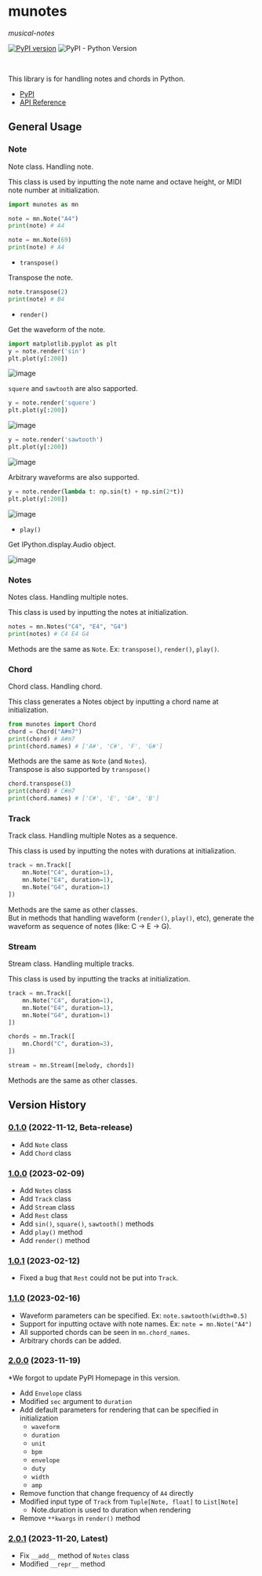 # munotes

*musical-notes*

[![PyPI version](https://badge.fury.io/py/munotes.svg)](https://badge.fury.io/py/munotes)
![PyPI - Python Version](https://img.shields.io/pypi/pyversions/munotes?style=plastic)

<br>

This library is for handling notes and chords in Python.

- [PyPI](https://pypi.org/project/munotes/)
- [API Reference](https://misya11p.github.io/munotes/)

## General Usage

### Note

Note class. Handling note.

This class is used by inputting the note name and octave height, or MIDI note number at initialization.

```python
import munotes as mn

note = mn.Note("A4")
print(note) # A4

note = mn.Note(69)
print(note) # A4
```

- `transpose()`

Transpose the note.

```python
note.transpose(2)
print(note) # B4

```


- `render()`

Get the waveform of the note.

```python
import matplotlib.pyplot as plt
y = note.render('sin')
plt.plot(y[:200])
```

![image](docs/images/sin.jpg)

`squere` and `sawtooth` are also sapported.

```python
y = note.render('squere')
plt.plot(y[:200])
```
![image](docs/images/square.jpg)

```python
y = note.render('sawtooth')
plt.plot(y[:200])
```
![image](docs/images/sawtooth.jpg)

Arbitrary waveforms are also supported.

```python
y = note.render(lambda t: np.sin(t) + np.sin(2*t))
plt.plot(y[:200])
```
![image](docs/images/sin2.jpg)


- `play()`

Get IPython.display.Audio object.

![image](docs/images/play.jpg)


### Notes

Notes class. Handling multiple notes.

This class is used by inputting the notes at initialization.

```python
notes = mn.Notes("C4", "E4", "G4")
print(notes) # C4 E4 G4

```

Methods are the same as `Note`. Ex: `transpose()`, `render()`, `play()`.



### Chord

Chord class. Handling chord.

This class generates a Notes object by inputting a chord name at initialization.

```python
from munotes import Chord
chord = Chord("A#m7")
print(chord) # A#m7
print(chord.names) # ['A#', 'C#', 'F', 'G#']
```

Methods are the same as `Note` (and `Notes`).  
Transpose is also supported by `transpose()`

```python
chord.transpose(3)
print(chord) # C#m7
print(chord.names) # ['C#', 'E', 'G#', 'B']
```


### Track

Track class. Handling multiple Notes as a sequence.

This class is used by inputting the notes with durations at initialization.


```python
track = mn.Track([
    mn.Note("C4", duration=1),
    mn.Note("E4", duration=1),
    mn.Note("G4", duration=1)
])
```

Methods are the same as other classes.  
But in methods that handling waveform (`render()`, `play()`, etc), generate the waveform as sequence of notes (like: C -> E -> G).


### Stream

Stream class. Handling multiple tracks.

This class is used by inputting the tracks at initialization.

```python
track = mn.Track([
    mn.Note("C4", duration=1),
    mn.Note("E4", duration=1),
    mn.Note("G4", duration=1)
])

chords = mn.Track([
    mn.Chord("C", duration=3),
])

stream = mn.Stream([melody, chords])
```

Methods are the same as other classes.

## Version History

### [0.1.0](https://pypi.org/project/munotes/0.1.0/) (2022-11-12, Beta-release)
- Add `Note` class
- Add `Chord` class

### [1.0.0](https://pypi.org/project/munotes/1.0.0/) (2023-02-09)
- Add `Notes` class
- Add `Track` class
- Add `Stream` class
- Add `Rest` class
- Add `sin()`, `square()`, `sawtooth()` methods
- Add `play()` method
- Add `render()` method

### [1.0.1](https://pypi.org/project/munotes/1.0.1/) (2023-02-12)
- Fixed a bug that `Rest` could not be put into `Track`.

### [1.1.0](https://pypi.org/project/munotes/1.1.0/) (2023-02-16)
- Waveform parameters can be specified. Ex: `note.sawtooth(width=0.5)`
- Support for inputting octave with note names. Ex: `note = mn.Note("A4")`
- All supported chords can be seen in `mn.chord_names`.
- Arbitrary chords can be added.

### [2.0.0](https://pypi.org/project/munotes/2.0.0/) (2023-11-19)

\*We forgot to update PyPI Homepage in this version.

- Add `Envelope` class
- Modified `sec` argument to `duration`
- Add default parameters for rendering that can be specified in initialization
    - `waveform`
    - `duration`
    - `unit`
    - `bpm`
    - `envelope`
    - `duty`
    - `width`
    - `amp`
- Remove function that change frequency of `A4` directly
- Modified input type of `Track` from `Tuple[Note, float]` to `List[Note]`
    - Note.duration is used to duration when rendering
- Remove `**kwargs` in `render()` method

### [2.0.1](https://pypi.org/project/munotes/2.0.1/) (2023-11-20, Latest)
- Fix `__add__` method of `Notes` class
- Modified `__repr__` method

